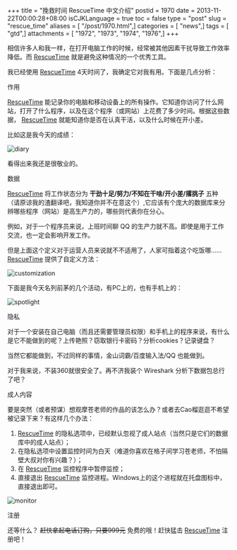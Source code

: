 +++
title = "挽救时间 RescueTime 中文介绍"
postid = 1970
date = 2013-11-22T00:00:28+08:00
isCJKLanguage = true
toc = false
type = "post"
slug = "rescue_time"
aliases = [ "/post/1970.html",]
categories = [ "news",]
tags = [ "gtd",]
attachments = [ "1972", "1973", "1974", "1976",]
+++


相信许多人和我一样，在打开电脑工作的时候，经常被其他因素干扰导致工作效率降低。而 [RescueTime](https://www.rescuetime.com/ref/659264) 就是避免这种情况的一个优秀工具。

我已经使用 [RescueTime](https://www.rescuetime.com/ref/659264) 4天时间了，我确定它对我有用。下面是几点分析：

作用

[RescueTime](https://www.rescuetime.com/ref/659264) 能记录你的电脑和移动设备上的所有操作。它知道你访问了什么网站，打开了什么程序，以及在这个程序（或网站）上花费了多少时间。根据这些数据， [RescueTime](https://www.rescuetime.com/ref/659264) 就能知道你是否在认真干活，以及什么时候在开小差。

比如这是我今天的成绩：

![diary](/uploads/2013/11/rescue1.png)

看得出来我还是很敬业的。<!--more-->

数据

[RescueTime](https://www.rescuetime.com/ref/659264) 将工作状态分为 **干劲十足/努力/不知在干啥/开小差/撂挑子** 五种（请原谅我的渣翻译吧，我知道你并不在意这个）,它应该有个庞大的数据库来分辨哪些程序（网站）是高生产力的，哪些则代表你在分心。

例如，对于一个程序员来说，上班时间聊 QQ 的生产力就不高。即使是用于工作交流，也一定会影响开发工作。

但是上面这个定义对于运营人员来说就不不适用了，人家可指着这个吃饭哪…… [RescueTime](https://www.rescuetime.com/ref/659264) 提供了自定义方法：

![customization](/uploads/2013/11/rescue3.png)

下面是我今天名列前茅的几个活动，有PC上的，也有手机上的：

![spotlight](/uploads/2013/11/rescue2.png)

隐私

对于一个安装在自己电脑（而且还需要管理员权限）和手机上的程序来说，有什么是它不能做到的呢？上传艳照？窃取银行卡密码？分析cookies？记录键盘？

当然它都能做到，不过同样的事情，金山词霸/百度输入法/QQ 也能做到。

对于我来说，不装360就很安全了。再不济我装个 Wireshark 分析下数据包总行了吧？

成人内容

要是突然（或者预谋）想观摩苍老师的作品的该怎么办？或者去Cao榴逛逛不希望被记录下来？有这样几个办法：

1.  [RescueTime](https://www.rescuetime.com/ref/659264) 的隐私选项中，已经默认忽视了成人站点（当然只是它们的数据库中的成人站点）；
2.  在隐私选项中设置监控时间为白天（难道你喜欢在格子间学习苍老师，不怕隔壁大叔对你有兴趣？）；
3.  在 [RescueTime](https://www.rescuetime.com/ref/659264) 监控程序中暂停监控；
4.  直接退出 [RescueTime](https://www.rescuetime.com/ref/659264) 监控进程。Windows上的这个进程就在托盘图标中，直接退出即可。

![monitor](/uploads/2013/11/rescue4.png)

注册

还等什么？ ~~赶快拿起电话订购，只要999元~~ 免费的哦！赶快猛击 [RescueTime](https://www.rescuetime.com/ref/659264) 注册吧！

